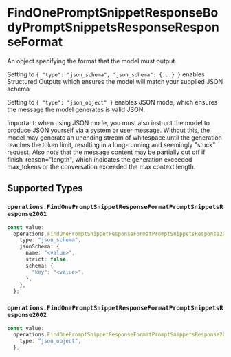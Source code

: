 # FindOnePromptSnippetResponseBodyPromptSnippetsResponseResponseFormat

An object specifying the format that the model must output. 

 Setting to `{ "type": "json_schema", "json_schema": {...} }` enables Structured Outputs which ensures the model will match your supplied JSON schema 

 Setting to `{ "type": "json_object" }` enables JSON mode, which ensures the message the model generates is valid JSON.

Important: when using JSON mode, you must also instruct the model to produce JSON yourself via a system or user message. Without this, the model may generate an unending stream of whitespace until the generation reaches the token limit, resulting in a long-running and seemingly "stuck" request. Also note that the message content may be partially cut off if finish_reason="length", which indicates the generation exceeded max_tokens or the conversation exceeded the max context length.


## Supported Types

### `operations.FindOnePromptSnippetResponseFormatPromptSnippetsResponse2001`

```typescript
const value:
  operations.FindOnePromptSnippetResponseFormatPromptSnippetsResponse2001 = {
    type: "json_schema",
    jsonSchema: {
      name: "<value>",
      strict: false,
      schema: {
        "key": "<value>",
      },
    },
  };
```

### `operations.FindOnePromptSnippetResponseFormatPromptSnippetsResponse2002`

```typescript
const value:
  operations.FindOnePromptSnippetResponseFormatPromptSnippetsResponse2002 = {
    type: "json_object",
  };
```

